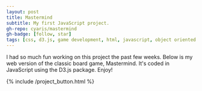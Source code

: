 ```yaml
---
layout: post
title: Mastermind
subtitle: My first JavaScript project.
gh-repo: cyaris/mastermind
gh-badge: [follow, star]
tags: [css, d3.js, game development, html, javascript, object oriented programming, web development]
---
```


I had so much fun working on this project the past few weeks. Below is my web version of the classic board game, Mastermind. It's coded in JavaScript using the D3.js package. Enjoy!

<style>

  .btn-group {
    width: 175px;
  }

</style>

{% include /project_button.html %}
